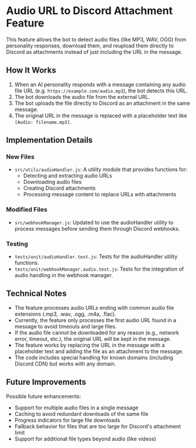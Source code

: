 # Audio URL to Discord Attachment Feature

This feature allows the bot to detect audio files (like MP3, WAV, OGG) from personality responses, download them, and reupload them directly to Discord as attachments instead of just including the URL in the message.

## How It Works

1. When an AI personality responds with a message containing any audio file URL (e.g. `https://example.com/audio.mp3`), the bot detects this URL.
2. The bot downloads the audio file from the external URL.
3. The bot uploads the file directly to Discord as an attachment in the same message.
4. The original URL in the message is replaced with a placeholder text like `[Audio: filename.mp3]`.

## Implementation Details

### New Files

- `src/utils/audioHandler.js`: A utility module that provides functions for:
  - Detecting and extracting audio URLs
  - Downloading audio files
  - Creating Discord attachments
  - Processing message content to replace URLs with attachments

### Modified Files

- `src/webhookManager.js`: Updated to use the audioHandler utility to process messages before sending them through Discord webhooks.

### Testing

- `tests/unit/audioHandler.test.js`: Tests for the audioHandler utility functions.
- `tests/unit/webhookManager.audio.test.js`: Tests for the integration of audio handling in the webhook manager.

## Technical Notes

- The feature processes audio URLs ending with common audio file extensions (.mp3, .wav, .ogg, .m4a, .flac).
- Currently, the feature only processes the first audio URL found in a message to avoid timeouts and large files.
- If the audio file cannot be downloaded for any reason (e.g., network error, timeout, etc.), the original URL will be kept in the message.
- The feature works by replacing the URL in the message with a placeholder text and adding the file as an attachment to the message.
- The code includes special handling for known domains (including Discord CDN) but works with any domain.

## Future Improvements

Possible future enhancements:
- Support for multiple audio files in a single message
- Caching to avoid redundant downloads of the same file
- Progress indicators for large file downloads
- Fallback behavior for files that are too large for Discord's attachment limit
- Support for additional file types beyond audio (like videos)